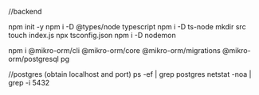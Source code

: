 //backend

npm init -y
npm i -D @types/node typescript
npm i -D ts-node
mkdir src
touch index.js
npx tsconfig.json
npm i -D nodemon

npm i @mikro-orm/cli @mikro-orm/core @mikro-orm/migrations @mikro-orm/postgresql pg

//postgres (obtain localhost and port)
ps -ef | grep postgres
netstat -noa | grep -i 5432
